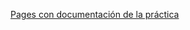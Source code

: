 [Pages con documentación de la práctica](https://albert0pb.github.io/PerezBernabeu_Alberto_DAW_UD4_P1/)
